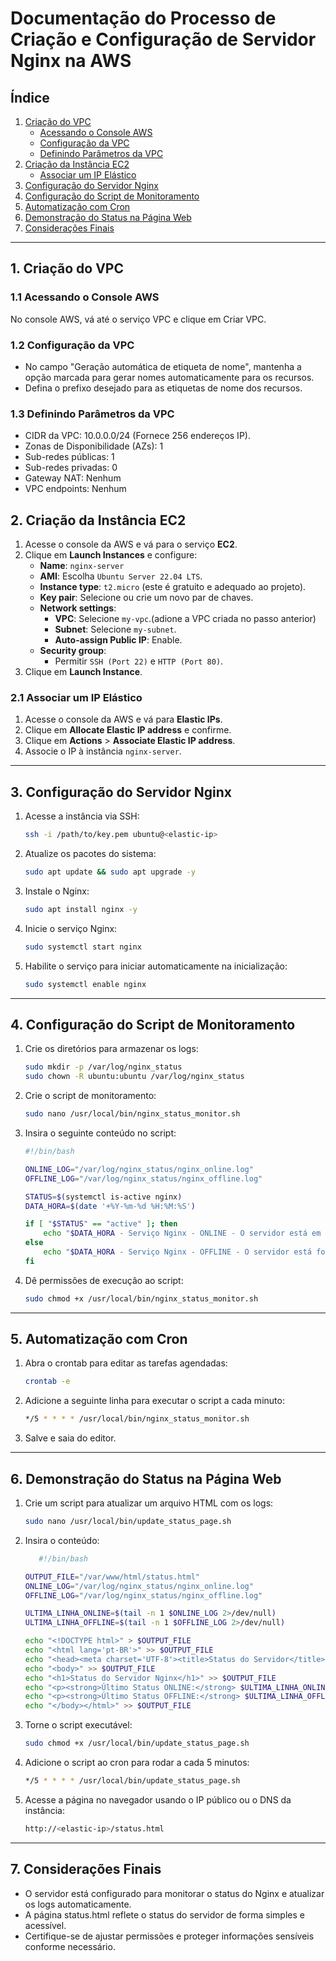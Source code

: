 # Documentação do Processo de Criação e Configuração de Servidor Nginx na AWS

## Índice

1. [Criação do VPC](#1-criação-do-vpc)
   - [Acessando o Console AWS](#11-acessando-o-console-aws)
   - [Configuração da VPC](#12-configuração-da-vpc)
   - [Definindo Parâmetros da VPC](#13-definindo-parâmetros-da-vpc)
2. [Criação da Instância EC2](#2-criação-da-instância-ec2)
   - [Associar um IP Elástico](#21-associar-um-ip-elástico)
3. [Configuração do Servidor Nginx](#3-configuração-do-servidor-nginx)
4. [Configuração do Script de Monitoramento](#4-configuração-do-script-de-monitoramento)
5. [Automatização com Cron](#5-automatização-com-cron)
6. [Demonstração do Status na Página Web](#6-demonstração-do-status-na-página-web)
7. [Considerações Finais](#7-considerações-finais)

---

## 1. Criação do VPC

### 1.1 Acessando o Console AWS

No console AWS, vá até o serviço VPC e clique em Criar VPC.

### 1.2 Configuração da VPC

  - No campo "Geração automática de etiqueta de nome", mantenha a opção marcada para gerar nomes automaticamente para os recursos.
  - Defina o prefixo desejado para as etiquetas de nome dos recursos.

### 1.3 Definindo Parâmetros da VPC

  - CIDR da VPC: 10.0.0.0/24 (Fornece 256 endereços IP).
  - Zonas de Disponibilidade (AZs): 1
  - Sub-redes públicas: 1
  - Sub-redes privadas: 0
  - Gateway NAT: Nenhum
  - VPC endpoints: Nenhum

## 2. Criação da Instância EC2

1. Acesse o console da AWS e vá para o serviço **EC2**.
2. Clique em **Launch Instances** e configure:
   - **Name**: `nginx-server`
   - **AMI**: Escolha `Ubuntu Server 22.04 LTS`.
   - **Instance type**: `t2.micro` (este é gratuito e adequado ao projeto).
   - **Key pair**: Selecione ou crie um novo par de chaves.
   - **Network settings**:
     - **VPC**: Selecione `my-vpc`.(adione a VPC criada no passo anterior)
     - **Subnet**: Selecione `my-subnet`.
     - **Auto-assign Public IP**: Enable.
   - **Security group**:
     - Permitir `SSH (Port 22)` e `HTTP (Port 80)`.
3. Clique em **Launch Instance**.

### 2.1 Associar um IP Elástico

1. Acesse o console da AWS e vá para **Elastic IPs**.
2. Clique em **Allocate Elastic IP address** e confirme.
3. Clique em **Actions** > **Associate Elastic IP address**.
4. Associe o IP à instância `nginx-server`.

---

## 3. Configuração do Servidor Nginx

1. Acesse a instância via SSH:
   ```bash
   ssh -i /path/to/key.pem ubuntu@<elastic-ip>
2. Atualize os pacotes do sistema:
   ```bash
   sudo apt update && sudo apt upgrade -y 
3. Instale o Nginx:
   ```bash
   sudo apt install nginx -y
4. Inicie o serviço Nginx:
   ```bash
   sudo systemctl start nginx
5. Habilite o serviço para iniciar automaticamente na inicialização:
   ```bash
   sudo systemctl enable nginx

---

## 4. Configuração do Script de Monitoramento

1. Crie os diretórios para armazenar os logs:
   ```bash
   sudo mkdir -p /var/log/nginx_status
   sudo chown -R ubuntu:ubuntu /var/log/nginx_status

2. Crie o script de monitoramento:
   ```bash
   sudo nano /usr/local/bin/nginx_status_monitor.sh 
3. Insira o seguinte conteúdo no script:
   ```bash
   #!/bin/bash

   ONLINE_LOG="/var/log/nginx_status/nginx_online.log"
   OFFLINE_LOG="/var/log/nginx_status/nginx_offline.log"

   STATUS=$(systemctl is-active nginx)
   DATA_HORA=$(date '+%Y-%m-%d %H:%M:%S')

   if [ "$STATUS" == "active" ]; then
       echo "$DATA_HORA - Serviço Nginx - ONLINE - O servidor está em execução." >> $ONLINE_LOG
   else
       echo "$DATA_HORA - Serviço Nginx - OFFLINE - O servidor está fora de operação." >> $OFFLINE_LOG
   fi

4. Dê permissões de execução ao script:
   ```bash
   sudo chmod +x /usr/local/bin/nginx_status_monitor.sh

---

## 5. Automatização com Cron

1. Abra o crontab para editar as tarefas agendadas:
   ```bash
   crontab -e
2. Adicione a seguinte linha para executar o script a cada minuto:
   ```bash
   */5 * * * * /usr/local/bin/nginx_status_monitor.sh 
3. Salve e saia do editor.

---

## 6. Demonstração do Status na Página Web

1. Crie um script para atualizar um arquivo HTML com os logs:
   ```bash
   sudo nano /usr/local/bin/update_status_page.sh
2. Insira o conteúdo:
   ```bash
      #!/bin/bash

   OUTPUT_FILE="/var/www/html/status.html"
   ONLINE_LOG="/var/log/nginx_status/nginx_online.log"
   OFFLINE_LOG="/var/log/nginx_status/nginx_offline.log"

   ULTIMA_LINHA_ONLINE=$(tail -n 1 $ONLINE_LOG 2>/dev/null)
   ULTIMA_LINHA_OFFLINE=$(tail -n 1 $OFFLINE_LOG 2>/dev/null)

   echo "<!DOCTYPE html>" > $OUTPUT_FILE
   echo "<html lang='pt-BR'>" >> $OUTPUT_FILE
   echo "<head><meta charset='UTF-8'><title>Status do Servidor</title></head>" >> $OUTPUT_FILE
   echo "<body>" >> $OUTPUT_FILE
   echo "<h1>Status do Servidor Nginx</h1>" >> $OUTPUT_FILE
   echo "<p><strong>Último Status ONLINE:</strong> $ULTIMA_LINHA_ONLINE</p>" >> $OUTPUT_FILE
   echo "<p><strong>Último Status OFFLINE:</strong> $ULTIMA_LINHA_OFFLINE</p>" >> $OUTPUT_FILE
   echo "</body></html>" >> $OUTPUT_FILE 
3. Torne o script executável:
   ```bash
   sudo chmod +x /usr/local/bin/update_status_page.sh
4. Adicione o script ao cron para rodar a cada 5 minutos:
   ```bash
   */5 * * * * /usr/local/bin/update_status_page.sh
   
5. Acesse a página no navegador usando o IP público ou o DNS da instância:
   ```bash
   http://<elastic-ip>/status.html

---

## 7. Considerações Finais

  - O servidor está configurado para monitorar o status do Nginx e atualizar os logs automaticamente.
  - A página status.html reflete o status do servidor de forma simples e acessível.
  - Certifique-se de ajustar permissões e proteger informações sensíveis conforme necessário.
